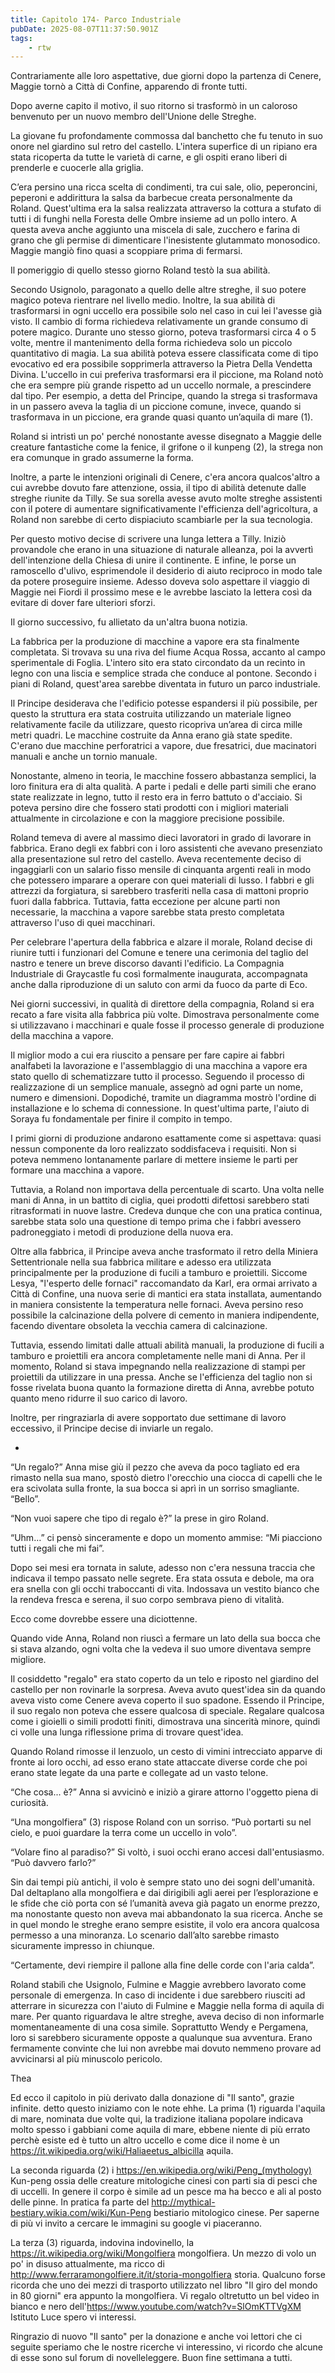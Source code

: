 ```yaml
---
title: Capitolo 174- Parco Industriale
pubDate: 2025-08-07T11:37:50.901Z
tags:
    - rtw
---
```



Contrariamente alle loro aspettative, due giorni dopo la partenza di Cenere, Maggie tornò a Città di Confine, apparendo di fronte tutti.


Dopo averne capito il motivo, il suo ritorno si trasformò in un caloroso benvenuto per un nuovo membro dell'Unione delle Streghe.


La giovane fu profondamente commossa dal banchetto che fu tenuto in suo onore nel giardino sul retro del castello. L'intera superfice di un ripiano era stata ricoperta da tutte le varietà di carne, e gli ospiti erano liberi di prenderle e cuocerle alla griglia.


C’era persino una ricca scelta di condimenti, tra cui sale, olio, peperoncini, peperoni e addirittura la salsa da barbecue creata personalmente da Roland. Quest'ultima era la salsa realizzata attraverso la cottura a stufato di tutti i di funghi nella Foresta delle Ombre insieme ad un pollo intero. A questa aveva anche aggiunto una miscela di sale, zucchero e farina di grano che gli permise di dimenticare l'inesistente glutammato monosodico. Maggie mangiò fino quasi a scoppiare prima di fermarsi.


Il pomeriggio di quello stesso giorno Roland testò la sua abilità.


Secondo Usignolo, paragonato a quello delle altre streghe, il suo potere magico poteva rientrare nel livello medio. Inoltre, la sua abilità di trasformarsi in ogni uccello era possibile solo nel caso in cui lei l'avesse già visto. Il cambio di forma richiedeva relativamente un grande consumo di potere magico. Durante uno stesso giorno, poteva trasformarsi circa 4 o 5 volte, mentre il mantenimento della forma richiedeva solo un piccolo quantitativo di magia. La sua abilità poteva essere classificata come di tipo evocativo ed era possibile sopprimerla attraverso la Pietra Della Vendetta Divina. L'uccello in cui preferiva trasformarsi era il piccione, ma Roland notò che era sempre più grande rispetto ad un uccello normale, a prescindere dal tipo. Per esempio, a detta del Principe, quando la strega si trasformava in un passero aveva la taglia di un piccione comune, invece, quando si trasformava in un piccione, era grande quasi quanto un’aquila di mare (1).


Roland si intristì un po' perché nonostante avesse disegnato a Maggie delle creature fantastiche come la fenice, il grifone o il kunpeng (2), la strega non era comunque in grado assumerne la forma.


Inoltre, a parte le intenzioni originali di Cenere, c'era ancora qualcos'altro a cui avrebbe dovuto fare attenzione, ossia, il tipo di abilità detenute dalle streghe riunite da Tilly. Se sua sorella avesse avuto molte streghe assistenti con il potere di aumentare significativamente l'efficienza dell'agricoltura, a Roland non sarebbe di certo dispiaciuto scambiarle per la sua tecnologia.


Per questo motivo decise di scrivere una lunga lettera a Tilly. Iniziò provandole che erano in una situazione di naturale alleanza, poi la avvertì dell'intenzione della Chiesa di unire il continente. E infine, le porse un ramoscello d'ulivo, esprimendole il desiderio di aiuto reciproco in modo tale da potere proseguire insieme. Adesso doveva solo aspettare il viaggio di Maggie nei Fiordi il prossimo mese e le avrebbe lasciato la lettera così da evitare di dover fare ulteriori sforzi.


Il giorno successivo, fu allietato da un'altra buona notizia.


La fabbrica per la produzione di macchine a vapore era sta finalmente completata. Si trovava su una riva del fiume Acqua Rossa, accanto al campo sperimentale di Foglia. L'intero sito era stato circondato da un recinto in legno con una liscia e semplice strada che conduce al pontone. Secondo i piani di Roland, quest'area sarebbe diventata in futuro un parco industriale.


Il Principe desiderava che l'edificio potesse espandersi il più possibile, per questo la struttura era stata costruita utilizzando un materiale ligneo relativamente facile da utilizzare, questo ricopriva un’area di circa mille metri quadri. Le macchine costruite da Anna erano già state spedite. C'erano due macchine perforatrici a vapore, due fresatrici, due macinatori manuali e anche un tornio manuale.


Nonostante, almeno in teoria, le macchine fossero abbastanza semplici, la loro finitura era di alta qualità. A parte i pedali e delle parti simili che erano state realizzate in legno, tutto il resto era in ferro battuto o d'acciaio. Si poteva persino dire che fossero stati prodotti con i migliori materiali attualmente in circolazione e con la maggiore precisione possibile.


Roland temeva di avere al massimo dieci lavoratori in grado di lavorare in fabbrica. Erano degli ex fabbri con i loro assistenti che avevano presenziato alla presentazione sul retro del castello. Aveva recentemente deciso di ingaggiarli con un salario fisso mensile di cinquanta argenti reali in modo che potessero imparare a operare con quei materiali di lusso. I fabbri e gli attrezzi da forgiatura, si sarebbero trasferiti nella casa di mattoni proprio fuori dalla fabbrica. Tuttavia, fatta eccezione per alcune parti non necessarie, la macchina a vapore sarebbe stata presto completata attraverso l'uso di quei macchinari.


Per celebrare l'apertura della fabbrica e alzare il morale, Roland decise di riunire tutti i funzionari del Comune e tenere una cerimonia del taglio del nastro e  tenere un breve discorso davanti l'edificio. La Compagnia Industriale di Graycastle fu così formalmente inaugurata, accompagnata anche dalla riproduzione di un saluto con armi da fuoco da parte di Eco.


Nei giorni successivi, in qualità di direttore della compagnia, Roland si era recato a fare visita alla fabbrica più volte. Dimostrava personalmente come si utilizzavano i macchinari e quale fosse il processo generale di produzione della macchina a vapore.


Il miglior modo a cui era riuscito a pensare per fare capire ai fabbri analfabeti la lavorazione e l'assemblaggio di una macchina a vapore era stato quello di schematizzare tutto il processo. Seguendo il processo di realizzazione di un semplice manuale, assegnò ad ogni parte un nome, numero e dimensioni. Dopodiché, tramite un diagramma mostrò l'ordine di installazione e lo schema di connessione. In quest'ultima parte, l'aiuto di Soraya fu fondamentale per finire il compito in tempo.


I primi giorni di produzione andarono esattamente come si aspettava: quasi nessun componente da loro realizzato soddisfaceva i requisiti. Non si poteva nemmeno lontanamente parlare di mettere insieme le parti per formare una macchina a vapore.


Tuttavia, a Roland non importava della percentuale di scarto. Una volta nelle mani di Anna, in un battito di ciglia, quei prodotti difettosi sarebbero stati ritrasformati in nuove lastre. Credeva dunque che con una pratica continua, sarebbe stata solo una questione di tempo prima che i fabbri avessero padroneggiato i metodi di produzione della nuova era.


Oltre alla fabbrica, il Principe aveva anche trasformato il retro della Miniera Settentrionale nella sua fabbrica militare e adesso era utilizzata principalmente per la produzione di fucili a tamburo e proiettili. Siccome Lesya, "l'esperto delle fornaci" raccomandato da Karl, era ormai arrivato a Città di Confine, una nuova serie di mantici era stata installata, aumentando in maniera consistente la temperatura nelle fornaci. Aveva persino reso possibile la calcinazione della polvere di cemento in maniera indipendente, facendo diventare obsoleta la vecchia camera di calcinazione.


Tuttavia, essendo limitati dalle attuali abilità manuali, la produzione di fucili a tamburo e proiettili era ancora completamente nelle mani di Anna. Per il momento, Roland si stava impegnando nella realizzazione di stampi per proiettili da utilizzare in una pressa. Anche se l'efficienza del taglio non si fosse rivelata buona quanto la formazione diretta di Anna, avrebbe potuto quanto meno ridurre il suo carico di lavoro.


Inoltre, per ringraziarla di avere sopportato due settimane di lavoro eccessivo, il Principe decise di inviarle un regalo.


*


“Un regalo?” Anna mise giù il pezzo che aveva da poco tagliato ed era rimasto nella sua mano, spostò dietro l'orecchio una ciocca di capelli che le era scivolata sulla fronte, la sua bocca si aprì in un sorriso smagliante. “Bello”.


“Non vuoi sapere che tipo di regalo è?” la prese in giro Roland.


“Uhm…” ci pensò sinceramente e dopo un momento ammise: “Mi piacciono tutti i regali che mi fai”.


Dopo sei mesi era tornata in salute, adesso non c'era nessuna traccia che indicava il tempo passato nelle segrete. Era stata ossuta e debole, ma ora era snella con gli occhi traboccanti di vita. Indossava un vestito bianco che la rendeva fresca e serena, il suo corpo sembrava pieno di vitalità.


Ecco come dovrebbe essere una diciottenne.


Quando vide Anna, Roland non riuscì a fermare un lato della sua bocca che si stava alzando, ogni volta che la vedeva il suo umore diventava sempre migliore.


Il cosiddetto "regalo" era stato coperto da un telo e riposto nel giardino del castello per non rovinarle la sorpresa. Aveva avuto quest'idea sin da quando aveva visto come Cenere aveva coperto il suo spadone. Essendo il Principe, il suo regalo non poteva che essere qualcosa di speciale. Regalare qualcosa come i gioielli o simili prodotti finiti, dimostrava una sincerità minore, quindi ci volle una lunga riflessione prima di trovare quest'idea.


Quando Roland rimosse il lenzuolo, un cesto di vimini intrecciato apparve di fronte ai loro occhi, ad esso erano state attaccate diverse corde che poi erano state legate da una parte e collegate ad un vasto telone.


“Che cosa... è?” Anna si avvicinò e iniziò a girare attorno l'oggetto piena di curiosità.


“Una mongolfiera” (3) rispose Roland con un sorriso.  “Può portarti su nel cielo, e puoi guardare la terra come un uccello in volo”.


“Volare fino al paradiso?” Si voltò, i suoi occhi erano accesi dall'entusiasmo. “Può davvero farlo?”


Sin dai tempi più antichi, il volo è sempre stato uno dei sogni dell'umanità. Dal deltaplano alla mongolfiera e dai dirigibili agli aerei per l’esplorazione e le sfide che ciò porta con sé l’umanità aveva già pagato un enorme prezzo, ma nonostante questo non aveva mai abbandonato la sua ricerca. Anche se in quel mondo le streghe erano sempre esistite, il volo era ancora qualcosa permesso a una minoranza. Lo scenario dall’alto sarebbe rimasto sicuramente impresso in chiunque.


“Certamente, devi riempire il pallone alla fine delle corde con l'aria calda”.


Roland stabilì che Usignolo, Fulmine e Maggie avrebbero lavorato come personale di emergenza. In caso di incidente i due sarebbero riusciti ad atterrare in sicurezza con l'aiuto di Fulmine e Maggie nella forma di aquila di mare. Per quanto riguardava le altre streghe, aveva deciso di non informarle momentaneamente di una cosa simile. Soprattutto Wendy e Pergamena, loro si sarebbero sicuramente opposte a qualunque sua avventura. Erano fermamente convinte che lui non avrebbe mai dovuto nemmeno provare ad avvicinarsi al più minuscolo pericolo.




Thea






Ed ecco il capitolo in più derivato dalla donazione di "Il santo", grazie infinite. detto questo iniziamo con le note ehhe.
La prima (1) riguarda l'aquila di mare, nominata due volte qui, la tradizione italiana popolare indicava molto spesso i gabbiani come aquila di mare, ebbene niente di più errato perchè esiste ed è tutto un altro uccello e come dice il nome è un https://it.wikipedia.org/wiki/Haliaeetus_albicilla aquila.


La seconda riguarda (2) i https://en.wikipedia.org/wiki/Peng_(mythology) Kun-peng ossia delle creature mitologiche cinesi con parti sia di pesci che di uccelli. In genere il corpo è simile ad un pesce ma ha becco e ali al posto delle pinne. In pratica fa parte del http://mythical-bestiary.wikia.com/wiki/Kun-Peng bestiario mitologico cinese. Per saperne di più vi invito a cercare le immagini su google vi piaceranno.


La terza (3) riguarda, indovina indovinello, la https://it.wikipedia.org/wiki/Mongolfiera mongolfiera. Un mezzo di volo un po' in disuso attualmente, ma ricco di http://www.ferraramongolfiere.it/it/storia-mongolfiera storia. Qualcuno forse ricorda che uno dei mezzi di trasporto utilizzato nel libro "Il giro del mondo in 80 giorni" era appunto la mongolfiera. Vi regalo oltretutto un bel video in bianco e nero dell'https://www.youtube.com/watch?v=SlOmKTTVgXM Istituto Luce spero vi interessi.


Ringrazio di nuovo "Il santo" per la donazione e anche voi lettori che ci seguite speriamo che le nostre ricerche vi interessino, vi ricordo che alcune di esse sono sul forum di novelleleggere. Buon fine settimana a tutti.                                


                                



